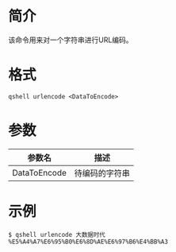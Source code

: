 # 简介
该命令用来对一个字符串进行URL编码。

# 格式
```
qshell urlencode <DataToEncode>
```

# 参数
|参数名|描述|
|---------|-------------|
|DataToEncode|待编码的字符串|

# 示例
```
$ qshell urlencode 大数据时代
%E5%A4%A7%E6%95%B0%E6%8D%AE%E6%97%B6%E4%BB%A3
```